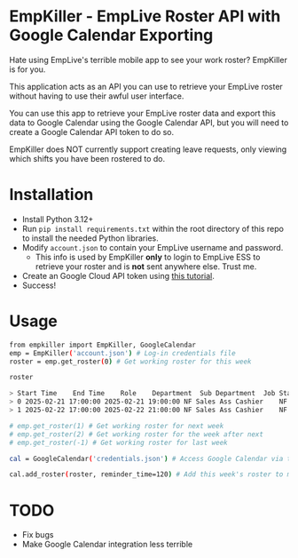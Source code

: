 # EmpKiller - EmpLive Roster API with Google Calendar Exporting
Hate using EmpLive's terrible mobile app to see your work roster? EmpKiller is for you.

This application acts as an API you can use to retrieve your EmpLive roster without having to use their awful user interface.

You can use this app to retrieve your EmpLive roster data and export this data to Google Calendar using the Google Calendar API, but you will need to create a Google Calendar API token to do so.

EmpKiller does NOT currently support creating leave requests, only viewing which shifts you have been rostered to do.

# Installation
- Install Python 3.12+
- Run ```pip install requirements.txt``` within the root directory of this repo to install the needed Python libraries.
- Modify ``account.json`` to contain your EmpLive username and password.
    - This info is used by EmpKiller **only** to login to EmpLive ESS to retrieve your roster and is **not** sent anywhere else. Trust me.
- Create an Google Cloud API token using [this tutorial](https://youtu.be/B2E82UPUnOY).
- Success!

# Usage
```bash
from empkiller import EmpKiller, GoogleCalendar
emp = EmpKiller('account.json') # Log-in credentials file
roster = emp.get_roster(0) # Get working roster for this week

roster

> Start Time	End Time	Role	Department	Sub Department	Job	Status	Comments
> 0	2025-02-21 17:00:00	2025-02-21 19:00:00	NF Sales Ass Cashier	NF Grocery	NF Cashiers	CASHIER ID 123	None	None
> 1	2025-02-22 17:00:00	2025-02-22 21:00:00	NF Sales Ass Cashier	NF Grocery	NF Cashiers	CASHIER ID 123	None	None

# emp.get_roster(1) # Get working roster for next week
# emp.get_roster(2) # Get working roster for the week after next
# emp.get_roster(-1) # Get working roster for last week

cal = GoogleCalendar('credentials.json') # Access Google Calendar via the Python API using an API token (not provided).

cal.add_roster(roster, reminder_time=120) # Add this week's roster to my Google Calendar and give me two hour reminders before each shift.
```

# TODO
- Fix bugs
- Make Google Calendar integration less terrible
